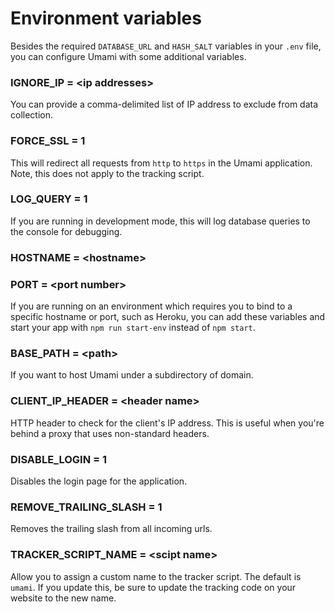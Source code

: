 # Environment variables

Besides the required `DATABASE_URL` and `HASH_SALT` variables in your `.env` file, 
you can configure Umami with some additional variables.

### IGNORE_IP = &lt;ip addresses&gt;

You can provide a comma-delimited list of IP address to exclude from data collection.

### FORCE_SSL = 1

This will redirect all requests from `http` to `https` in the Umami application. Note, this does not apply to the tracking script.

### LOG_QUERY = 1

If you are running in development mode, this will log database queries to the console for debugging.

### HOSTNAME = &lt;hostname&gt;
### PORT = &lt;port number&gt;

If you are running on an environment which requires you to bind to a specific hostname or port, such as Heroku, you can add
these variables and start your app with `npm run start-env` instead of `npm start`.

### BASE_PATH = &lt;path&gt;

If you want to host Umami under a subdirectory of domain. 

### CLIENT_IP_HEADER = &lt;header name&gt;

HTTP header to check for the client's IP address. This is useful when you're
behind a proxy that uses non-standard headers.

### DISABLE_LOGIN = 1

Disables the login page for the application.

### REMOVE_TRAILING_SLASH = 1

Removes the trailing slash from all incoming urls.

### TRACKER_SCRIPT_NAME = &lt;scipt name&gt;

Allow you to assign a custom name to the tracker script. The default is `umami`. If you update this, be sure to update the tracking code on your website to the new name.
